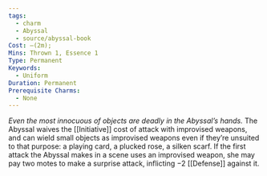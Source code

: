 ```yaml
---
tags:
  - charm
  - Abyssal
  - source/abyssal-book
Cost: —(2m); 
Mins: Thrown 1, Essence 1
Type: Permanent
Keywords:
  - Uniform
Duration: Permanent
Prerequisite Charms:
  - None
---
```

*Even the most innocuous of objects are deadly in the Abyssal’s hands.*
The Abyssal waives the [[Initiative]] cost of attack with improvised weapons, and can wield small objects as improvised weapons even if they’re unsuited to that purpose: a playing card, a plucked rose, a silken scarf.
If the first attack the Abyssal makes in a scene uses an improvised weapon, she may pay two motes to make a surprise attack, inflicting −2 [[Defense]] against it.